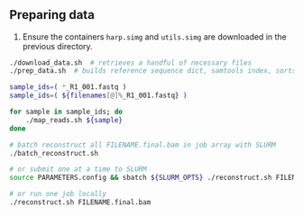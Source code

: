 #

## Preparing data
1. Ensure the containers `harp.simg` and `utils.simg` are downloaded in the previous directory.

```bash
./download_data.sh  # retrieves a handful of necessary files
./prep_data.sh  # builds reference sequence dict, samtools index, sorts VCF file, etc.

sample_ids=( *_R1_001.fastq )
sample_ids=( ${filenames[@]%_R1_001.fastq} )

for sample in sample_ids; do
    ./map_reads.sh ${sample}
done

# batch reconstruct all FILENAME.final.bam in job array with SLURM
./batch_reconstruct.sh

# or submit one at a time to SLURM
source PARAMETERS.config && sbatch ${SLURM_OPTS} ./reconstruct.sh FILENAME.final.bam

# or run one job locally
./reconstruct.sh FILENAME.final.bam
```